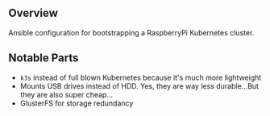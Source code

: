 ## Overview
Ansible configuration for bootstrapping a RaspberryPi Kubernetes cluster.

## Notable Parts
- `k3s` instead of full blown Kubernetes because it's much more lightweight
- Mounts USB drives instead of HDD. Yes, they are way less durable...But they are also super cheap...
- GlusterFS for storage redundancy
